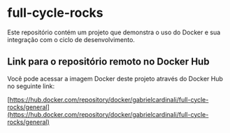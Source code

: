 # full-cycle-rocks

Este repositório contém um projeto que demonstra o uso do Docker e sua integração com o ciclo de desenvolvimento.

## Link para o repositório remoto no Docker Hub

Você pode acessar a imagem Docker deste projeto através do Docker Hub no seguinte link:

[https://hub.docker.com/repository/docker/gabrielcardinali/full-cycle-rocks/general](https://hub.docker.com/repository/docker/gabrielcardinali/full-cycle-rocks/general)
